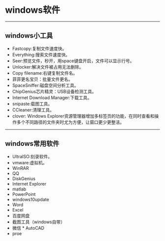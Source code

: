 # windows软件

***

## windows小工具

* Fastcopy:复制文件速度快。
* Everything:搜索文件速度快。
* Seer:预览文件，秒开，用space键盘开启，文件可以显示行号。
* Unlocker:解决文件被占用无法删除。
* Copy filename:右键复制文件名。
* 菲菲更名宝贝：批量文件更名。
* SpaceSniffer:磁盘空间分析工具。
* ChipGenius芯片精灵：USB设备检测工具。
* Internet Download Manager:下载工具。
* snipaste:载图工具。
* CCleaner:清理工具。
* clover: Windows Explorer资源管理器增加多标签页的功能，在同时查看和操作多个不同路径的文件夹时尤为方便，让窗口更少更整洁。

***

## windows常用软件
* UltraISO:刻录软件。
* vmware:虚拟机。
* WinRAR
* QQ
* DiskGenius
* Internet Explorer
* matlab
* PowerPoint
* windows10update
* Word
* Excel
* 百度网盘
* 截图工具（windows自带）
* 微信
* AutoCAD
* proe
